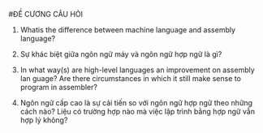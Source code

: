 #ĐỀ CƯƠNG CÂU HỎI
1. Whatis the difference between machine language and assembly language?
1. Sự khác biệt giữa ngôn ngữ máy và ngôn ngữ hợp ngữ là gì?

2. In what way(s) are high-level languages an improvement on assembly lan
guage? Are there circumstances in which it still make sense to program in
assembler?
2. Ngôn ngữ cấp cao là sự cải tiến so với ngôn ngữ hợp ngữ theo những cách nào?
Liệu có trường hợp nào mà việc lập trình bằng hợp ngữ vẫn hợp lý không?


